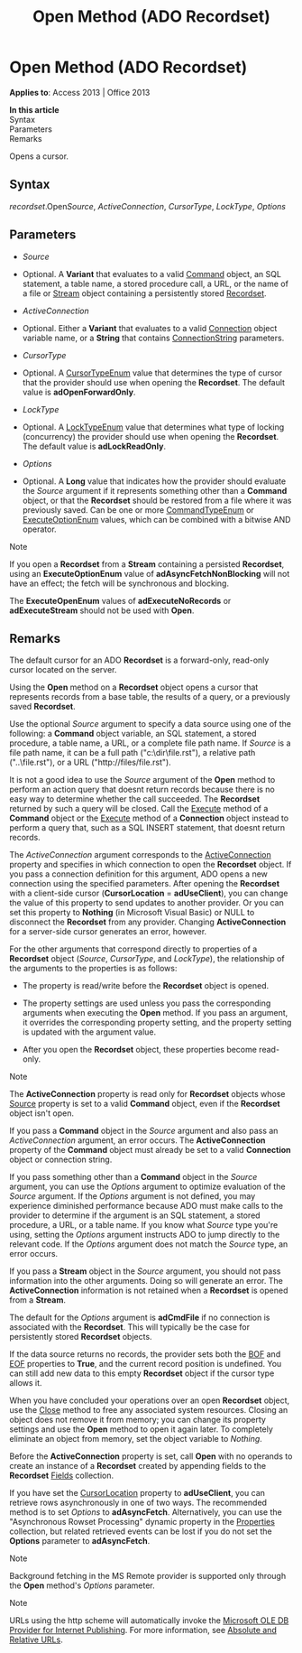 ﻿---
title: Open Method (ADO Recordset)
TOCTitle: Open Method (ADO Recordset)
ms:assetid: 87ef19a4-28e1-dec7-ed33-4ae500b9c460
ms:mtpsurl: https://msdn.microsoft.com/en-us/library/JJ249591(v=office.15)
ms:contentKeyID: 48546119
ms.date: 09/18/2015
mtps_version: v=office.15
---

# Open Method (ADO Recordset)


**Applies to**: Access 2013 | Office 2013

**In this article**  
Syntax  
Parameters  
Remarks  

Opens a cursor.

## Syntax

*recordset*.Open*Source*, *ActiveConnection*, *CursorType*, *LockType*, *Options*

## Parameters

  - *Source*

  - Optional. A **Variant** that evaluates to a valid [Command](command-object-ado.md) object, an SQL statement, a table name, a stored procedure call, a URL, or the name of a file or [Stream](stream-object-ado.md) object containing a persistently stored [Recordset](recordset-object-ado.md).

  - *ActiveConnection*

  - Optional. Either a **Variant** that evaluates to a valid [Connection](connection-object-ado.md) object variable name, or a **String** that contains [ConnectionString](connectionstring-property-ado.md) parameters.

  - *CursorType*

  - Optional. A [CursorTypeEnum](cursortypeenum.md) value that determines the type of cursor that the provider should use when opening the **Recordset**. The default value is **adOpenForwardOnly**.

  - *LockType*

  - Optional. A [LockTypeEnum](locktypeenum.md) value that determines what type of locking (concurrency) the provider should use when opening the **Recordset**. The default value is **adLockReadOnly**.

  - *Options*

  - Optional. A **Long** value that indicates how the provider should evaluate the *Source* argument if it represents something other than a **Command** object, or that the **Recordset** should be restored from a file where it was previously saved. Can be one or more [CommandTypeEnum](commandtypeenum.md) or [ExecuteOptionEnum](executeoptionenum.md) values, which can be combined with a bitwise AND operator.


> [!NOTE]
> <P>If you open a <STRONG>Recordset</STRONG> from a <STRONG>Stream</STRONG> containing a persisted <STRONG>Recordset</STRONG>, using an <STRONG>ExecuteOptionEnum</STRONG> value of <STRONG>adAsyncFetchNonBlocking</STRONG> will not have an effect; the fetch will be synchronous and blocking.</P>



The **ExecuteOpenEnum** values of **adExecuteNoRecords** or **adExecuteStream** should not be used with **Open**.

## Remarks

The default cursor for an ADO **Recordset** is a forward-only, read-only cursor located on the server.

Using the **Open** method on a **Recordset** object opens a cursor that represents records from a base table, the results of a query, or a previously saved **Recordset**.

Use the optional *Source* argument to specify a data source using one of the following: a **Command** object variable, an SQL statement, a stored procedure, a table name, a URL, or a complete file path name. If *Source* is a file path name, it can be a full path ("c:\\dir\\file.rst"), a relative path ("..\\file.rst"), or a URL ("http://files/file.rst").

It is not a good idea to use the *Source* argument of the **Open** method to perform an action query that doesnt return records because there is no easy way to determine whether the call succeeded. The **Recordset** returned by such a query will be closed. Call the [Execute](https://msdn.microsoft.com/en-us/library/jj248785\(v=office.15\)) method of a **Command** object or the [Execute](https://msdn.microsoft.com/en-us/library/jj249832\(v=office.15\)) method of a **Connection** object instead to perform a query that, such as a SQL INSERT statement, that doesnt return records.

The *ActiveConnection* argument corresponds to the [ActiveConnection](activeconnection-property-ado.md) property and specifies in which connection to open the **Recordset** object. If you pass a connection definition for this argument, ADO opens a new connection using the specified parameters. After opening the **Recordset** with a client-side cursor (**CursorLocation** = **adUseClient**), you can change the value of this property to send updates to another provider. Or you can set this property to **Nothing** (in Microsoft Visual Basic) or NULL to disconnect the **Recordset** from any provider. Changing **ActiveConnection** for a server-side cursor generates an error, however.

For the other arguments that correspond directly to properties of a **Recordset** object (*Source*, *CursorType*, and *LockType*), the relationship of the arguments to the properties is as follows:

  - The property is read/write before the **Recordset** object is opened.

  - The property settings are used unless you pass the corresponding arguments when executing the **Open** method. If you pass an argument, it overrides the corresponding property setting, and the property setting is updated with the argument value.

  - After you open the **Recordset** object, these properties become read-only.


> [!NOTE]
> <P>The <STRONG>ActiveConnection</STRONG> property is read only for <STRONG>Recordset</STRONG> objects whose <A href="source-property-ado-recordset.md">Source</A> property is set to a valid <STRONG>Command</STRONG> object, even if the <STRONG>Recordset</STRONG> object isn't open.</P>



If you pass a **Command** object in the *Source* argument and also pass an *ActiveConnection* argument, an error occurs. The **ActiveConnection** property of the **Command** object must already be set to a valid **Connection** object or connection string.

If you pass something other than a **Command** object in the *Source* argument, you can use the *Options* argument to optimize evaluation of the *Source* argument. If the *Options* argument is not defined, you may experience diminished performance because ADO must make calls to the provider to determine if the argument is an SQL statement, a stored procedure, a URL, or a table name. If you know what *Source* type you're using, setting the *Options* argument instructs ADO to jump directly to the relevant code. If the *Options* argument does not match the *Source* type, an error occurs.

If you pass a **Stream** object in the *Source* argument, you should not pass information into the other arguments. Doing so will generate an error. The **ActiveConnection** information is not retained when a **Recordset** is opened from a **Stream**.

The default for the *Options* argument is **adCmdFile** if no connection is associated with the **Recordset**. This will typically be the case for persistently stored **Recordset** objects.

If the data source returns no records, the provider sets both the [BOF](bof-eof-properties-ado.md) and [EOF](bof-eof-properties-ado.md) properties to **True**, and the current record position is undefined. You can still add new data to this empty **Recordset** object if the cursor type allows it.

When you have concluded your operations over an open **Recordset** object, use the [Close](close-method-ado.md) method to free any associated system resources. Closing an object does not remove it from memory; you can change its property settings and use the **Open** method to open it again later. To completely eliminate an object from memory, set the object variable to *Nothing*.

Before the **ActiveConnection** property is set, call **Open** with no operands to create an instance of a **Recordset** created by appending fields to the **Recordset** [Fields](fields-collection-ado.md) collection.

If you have set the [CursorLocation](cursorlocation-property-ado.md) property to **adUseClient**, you can retrieve rows asynchronously in one of two ways. The recommended method is to set *Options* to **adAsyncFetch**. Alternatively, you can use the "Asynchronous Rowset Processing" dynamic property in the [Properties](properties-collection-ado.md) collection, but related retrieved events can be lost if you do not set the **Options** parameter to **adAsyncFetch**.


> [!NOTE]
> <P>Background fetching in the MS Remote provider is supported only through the <STRONG>Open</STRONG> method's <EM>Options</EM> parameter.</P>




> [!NOTE]
> <P>URLs using the http scheme will automatically invoke the <A href="microsoft-ole-db-provider-for-internet-publishing.md">Microsoft OLE DB Provider for Internet Publishing</A>. For more information, see <A href="absolute-and-relative-urls.md">Absolute and Relative URLs</A>.</P>


